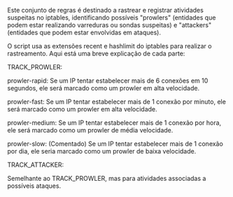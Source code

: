 Este conjunto de regras é destinado a rastrear e registrar atividades suspeitas no iptables,
identificando possíveis "prowlers" (entidades que podem estar realizando varreduras ou sondas suspeitas) e "attackers" (entidades que podem estar envolvidas em ataques).

O script usa as extensões recent e hashlimit do iptables para realizar o rastreamento. Aqui está uma breve explicação de cada parte:

TRACK_PROWLER:

prowler-rapid: Se um IP tentar estabelecer mais de 6 conexões em 10 segundos, ele será marcado como um prowler em alta velocidade.

prowler-fast: Se um IP tentar estabelecer mais de 1 conexão por minuto, ele será marcado como um prowler em alta velocidade.

prowler-medium: Se um IP tentar estabelecer mais de 1 conexão por hora, ele será marcado como um prowler de média velocidade.

prowler-slow: (Comentado) Se um IP tentar estabelecer mais de 1 conexão por dia, ele seria marcado como um prowler de baixa velocidade.

TRACK_ATTACKER:

Semelhante ao TRACK_PROWLER, mas para atividades associadas a possíveis ataques.
